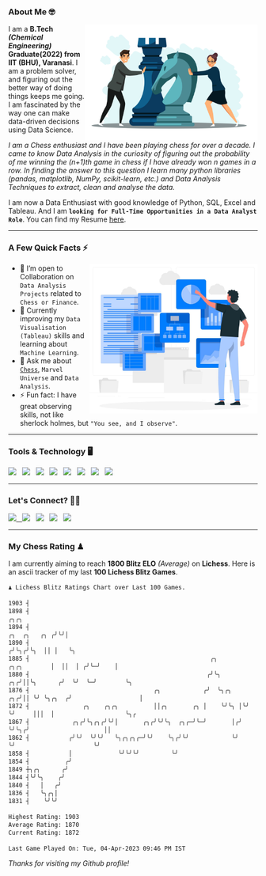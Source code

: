 ### About Me 🤓
<img align="right" alt="Coding" width="350" src="https://github.com/Laxman-Lakhan/Laxman-Lakhan/blob/master/Assets/Chess_Vector.jpg">   

I am a **B.Tech** _**(Chemical Engineering)**_ **Graduate(2022) from IIT (BHU), Varanasi**. I am a problem solver, and figuring out the better way of doing things keeps me going. I am fascinated by the way one can make data-driven decisions using Data Science. 

_I am a Chess enthusiast and I have been playing chess for over a decade. I came to know Data Analysis in the curiosity of figuring out the probability of me winning the (n+1)th game in chess if I have already won n games in a row. In finding the answer to this question I learn many python libraries (pandas, matplotlib, NumPy, scikit-learn, etc.) and Data Analysis Techniques to extract, clean and analyse the data._

I am now a Data Enthusiast with good knowledge of Python, SQL, Excel and Tableau. And I am **`looking for Full-Time Opportunities in a Data Analyst Role`**. You can find my Resume
 [here](https://drive.google.com/file/d/1UIOoogRLj5eGQFQBkuvMmTISZVdl2Ok7/view?usp=sharing).


---

### A Few Quick Facts ⚡️
<img align="right" alt="Coding" width="340" src="https://github.com/Laxman-Lakhan/Laxman-Lakhan/blob/master/Assets/Data_Vector.jpg">   

- 🤝 I’m open to Collaboration on `Data Analysis Projects` related to `Chess or Finance`.
- 📖 Currently improving my `Data Visualisation (Tableau)` skills and learning about `Machine Learning`.
- 💬 Ask me about [`Chess`](https://lichess.org/@/YourKingIsInDanger), `Marvel Universe` and `Data Analysis`.
- ⚡️ Fun fact: I have great observing skills, not like sherlock holmes, but `"You see, and I observe"`.

---
### Tools & Technology 🖥

<img src="https://img.shields.io/badge/Python-white?logo=Python&logoColor=ColorName&style=ShieldStyle" /> &nbsp;
<img src="https://img.shields.io/badge/MySQL-white?logo=MySQL&logoColor=ColorName&style=ShieldStyle" /> &nbsp;
<img src="https://img.shields.io/badge/Tableau-white?logo=Tableau&logoColor=ColorName&style=ShieldStyle" /> &nbsp;
<img src="https://img.shields.io/badge/Excel-white?logo=Microsoft+Excel&logoColor=196F3D&style=ShieldStyle" /> &nbsp;
<img src="https://img.shields.io/badge/Jupyter-white?logo=Jupyter&logoColor=ColorName&style=ShieldStyle" /> &nbsp;
<img src="https://img.shields.io/badge/pandas-white?logo=Pandas&logoColor=000080&style=ShieldStyle" /> &nbsp;
<img src="https://img.shields.io/badge/numpy-white?logo=Numpy&logoColor=85C1E9&style=ShieldStyle" /> &nbsp;
<img src="https://img.shields.io/badge/scikit learn-white?logo=Scikit+Learn&logoColor=ColorName&style=ShieldStyle" /> &nbsp;



---

### Let's Connect? 🫳🏻

<a href="mailto:laxmansingh.lakhan@gmail.com"> <img src="https://img.icons8.com/fluent/48/000000/gmail.png" width="3.5%"/> &nbsp;
[<img src="https://img.icons8.com/color/48/000000/linkedin.png" width="3.5%"/>](https://www.linkedin.com/in/laxman-lakhan/)  &nbsp;
[<img src="https://img.icons8.com/fluent/48/000000/facebook-new.png" width="3.5%"/>](https://www.facebook.com/s.laxmanlakhan/)  &nbsp;
[<img src="https://img.icons8.com/fluent/48/000000/instagram-new.png" width="3.5%"/>](https://www.instagram.com/laxman.lakhan/)  &nbsp;
[<img src="https://img.icons8.com/color/48/000000/twitter.png" width="3.5%"/>](https://twitter.com/laxman__lakhan)  &nbsp;

 ---
  
### My Chess Rating ♟
  
I am currently aiming to reach **1800 Blitz ELO** *(Average)* on **Lichess**. Here is an ascii tracker of my last **100 Lichess Blitz Games**.

  ```
  ♟︎ 𝙻𝚒𝚌𝚑𝚎𝚜𝚜 𝙱𝚕𝚒𝚝𝚣 𝚁𝚊𝚝𝚒𝚗𝚐𝚜 𝙲𝚑𝚊𝚛𝚝 𝚘𝚟𝚎𝚛 𝙻𝚊𝚜𝚝 𝟷00 𝙶𝚊𝚖𝚎𝚜.
  
1903 ┤
1898 ┤                                                                                           ╭╮╭╮
1894 ┤                                                                              ╭╮  ╭╮   ╭╮ ╭╯╰╯│
1890 ┤                                                                             ╭╯╰╮╭╯╰╮  ││ │   ╰╮
1885 ┤                                                   ╭╮            ╭╮╭╮        │  ││  │ ╭╯╰─╯    │
1880 ┤                                                  ╭╯╰╮        ╭╮╭╯││╰╮      ╭╯  ╰╯  ╰─╯        ╰╮
1876 ┤                                   ╭╮            ╭╯  ╰╮╭╮  ╭╮╭╯││ ╰╯ ╰╮╭╮  ╭╯                   │
1872 ┤               ╭╮    ╭╮╭╮          ││╭╮       ╭╮ │    ╰╯╰╮ │╰╯ ╰╯     │││  │                    ╰╮╭
1867 ┤            ╭╮╭╯╰╮╭╮╭╯╰╯│       ╭╮╭╯╰╯╰╮  ╭╮╭─╯╰─╯       │╭╯          ╰╯╰╮╭╯                     ││
1862 ┤           ╭╯╰╯  ╰╯╰╯   ╰╮╭╮╭╮╭─╯╰╯    ╰╮╭╯╰╯            ╰╯              ╰╯                      ╰╯
1858 ┤           │             ╰╯╰╯╰╯         ╰╯
1854 ┤          ╭╯
1849 ┼╮╭╮      ╭╯
1844 ┤╰╯╰╮    ╭╯
1840 ┤   │   ╭╯
1836 ┤   ╰╮╭╮│
1831 ┤    ╰╯╰╯ 

Highest Rating: 1903
Average Rating: 1870
Current Rating: 1872 

Last Game Played On: Tue, 04-Apr-2023 09:46 PM IST
  ```
  
  
*Thanks for visiting my Github profile!*
